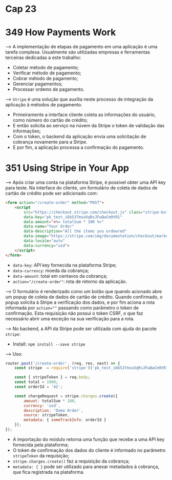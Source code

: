 # Cap 23

# 349 How Payments Work
--> A implementação de etapas de pagamento em uma aplicação é uma tarefa complexa. Usualmente são 
utilizadas empresas e ferramentas terceiras dedicadas a este trabalho:
* Coletar método de pagamento;
* Verificar método de pagamento;
* Cobrar método de pagamento;
* Gerenciar pagamentos;
* Processar ordems de pagamento.

--> `Stripe` é uma solução que auxília neste processo de integração da aplicação à métodos de pagamento.
* Primeiramente a interface cliente coleta as informações do usuário, como número do cartão de crédito;
* E então solicita ao serviço na núvem da Stripe o token de validação das informações;
* Com o token, o backend da aplicação envia uma solicitação de cobrança novamente para a Stripe.
* E por fim, a aplicação processa a confirmação do pagamento.

# 351 Using Stripe in Your App
--> Após criar uma conta na plataforma Stripe, é possivel obter uma API key para teste. Na interface do 
cliente, um formulário de coleta de dados de cartão de crédito pode ser adicionado com:
```html
<form action="/create-order" method="POST">
    <script
        src="https://checkout.stripe.com/checkout.js" class="stripe-button"
        data-key="pk_test_i6b537msoXqRsJFwQwCm9tR1"
        data-amount="<%= totalSum * 100 %>"
        data-name="Your Order"
        data-description="All the items you ordewred"
        data-image="https://stripe.com/img/documentation/checkout/marketplace.png"
        data-locale="auto"
        data-currency="usd">
    </script>
</form>
```
* `data-key`: API key fornecida na plataforma Stripe;
* `data-currency`: moeda da cobrança;
* `data-amount`: total em centavos da cobrança;
* `action="/create-order"`: rota de retorno da aplicação.

--> O formulário é renderizado como um botão que quando acionado abre um popup de coleta de dados de 
cartão de crédito. Quando confirmado, o popup solicita à Stripe a verificação dos dados, e por fim aciona 
a rota informada por `action=""` passando como parâmetro o token de confirmação. Esta requisição não possui 
o token CSRF, o que faz necessário abrir uma exceção na sua verificação para a rota.

--> No backend, a API da Stripe pode ser utilizada com ajuda do pacote `stripe`:
* Install: `npm install --save stripe`

--> Uso:
```javascript
router.post('/create-order', (req, res, next) => {
    const stripe  = require('stripe')('pk_test_i6b537msoXqRsJFwQwCm9tR1');

    const { stripeToken } = req.body;
    const total = 1000;
    const orderId = '42';

    const chargeRequest = stripe.charges.create({
        amount: totalSum * 100,
        currency: 'usd',
        description: 'Demo Order',
        source: stripeToken,
        metadata: { someTrackInfo: orderId }
    });
});
```
* A importação do módulo retorna uma função que recebe a uma API key fornecida pela plataforma;
* O token de confirmação dos dados do cliente é informado no parâmetro `stripeToken` da requisição;
* `stripe.charges.create()` faz a requisição da cobrança;
* `metadata: { }` pode ser utilizado para anexar metadados à cobrança, que fica registrada na plataforma.
